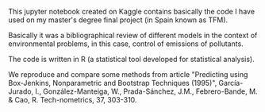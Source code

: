  This jupyter notebook created on Kaggle contains basically the code I have used on my master's degree final project (in Spain known as TFM). 

 Basically it was a bibliographical review of different models in the context of environmental problems, in this case, control of emissions of pollutants. 

 The code is written in R (a statistical tool developed for statistical analysis). 

  We reproduce and compare some methods from article "Predicting using Box-Jenkins, Nonparametric and Bootstrap Techniques (1995)", García-Jurado, I., González-Manteiga, W., Prada-Sánchez, J.M., Febrero-Bande, M. & Cao, R.  Tech-nometrics, 37, 303-310. 

 
